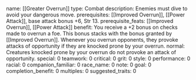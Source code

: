 name: [[Greater Overrun]]
type: Combat
description: Enemies must dive to avoid your dangerous move.
prerequisites: [[Improved Overrun]], [[Power Attack]], base attack bonus +6, Str 13.
prerequisite_feats: [[Improved Overrun]], [[Power Attack]]
benefit: You receive a +2 bonus on checks made to overrun a foe. This bonus stacks with the bonus granted by [[Improved Overrun]]. Whenever you overrun opponents, they provoke attacks of opportunity if they are knocked prone by your overrun.
normal: Creatures knocked prone by your overrun do not provoke an attack of opportunity.
special: 0
teamwork: 0
critical: 0
grit: 0
style: 0
performance: 0
racial: 0
companion_familiar: 0
race_name: 0
note: 0
goal: 0
completion_benefit: 0
multiples: 0
suggested_traits: 0
